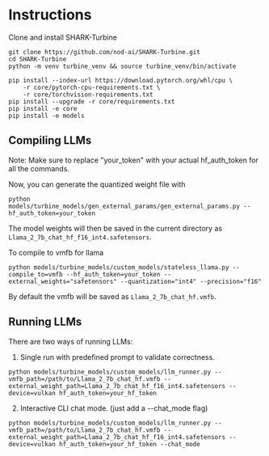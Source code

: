 # Instructions

Clone and install SHARK-Turbine
```
git clone https://github.com/nod-ai/SHARK-Turbine.git
cd SHARK-Turbine
python -m venv turbine_venv && source turbine_venv/bin/activate

pip install --index-url https://download.pytorch.org/whl/cpu \
    -r core/pytorch-cpu-requirements.txt \
    -r core/torchvision-requirements.txt
pip install --upgrade -r core/requirements.txt
pip install -e core
pip install -e models
```

## Compiling LLMs
Note: Make sure to replace "your_token" with your actual hf_auth_token for all the commands.

Now, you can generate the quantized weight file with
```
python models/turbine_models/gen_external_params/gen_external_params.py --hf_auth_token=your_token
```
The model weights will then be saved in the current directory as `Llama_2_7b_chat_hf_f16_int4.safetensors`.

To compile to vmfb for llama
```
python models/turbine_models/custom_models/stateless_llama.py --compile_to=vmfb --hf_auth_token=your_token --external_weights="safetensors" --quantization="int4" --precision="f16"
```
By default the vmfb will be saved as `Llama_2_7b_chat_hf.vmfb`.

##  Running LLMs
There are two ways of running LLMs:

1) Single run with predefined prompt to validate correctness.
```
python models/turbine_models/custom_models/llm_runner.py --vmfb_path=/path/to/Llama_2_7b_chat_hf.vmfb --external_weight_path=Llama_2_7b_chat_hf_f16_int4.safetensors --device=vulkan hf_auth_token=your_hf_token
```
2) Interactive CLI chat mode. (just add a --chat_mode flag)
```
python models/turbine_models/custom_models/llm_runner.py --vmfb_path=/path/to/Llama_2_7b_chat_hf.vmfb --external_weight_path=Llama_2_7b_chat_hf_f16_int4.safetensors --device=vulkan hf_auth_token=your_hf_token --chat_mode
```